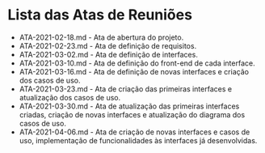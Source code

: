 # Lista das Atas de Reuniões

* ATA-2021-02-18.md - Ata de abertura do projeto.
* ATA-2021-02-23.md - Ata de definição de requisitos.
* ATA-2021-03-02.md - Ata de definição de interfaces.
* ATA-2021-03-10.md - Ata de definição do front-end de cada interface.
* ATA-2021-03-16.md - Ata de definição de novas interfaces e criação dos casos de uso.
* ATA-2021-03-23.md - Ata de criação das primeiras interfaces e atualização dos casos de uso.
* ATA-2021-03-30.md - Ata de atualização das primeiras interfaces criadas, criação de novas interfaces e atualização do diagrama dos casos de uso.
* ATA-2021-04-06.md - Ata de criação de novas interfaces e casos de uso, implementação de funcionalidades às interfaces já desenvolvidas.

